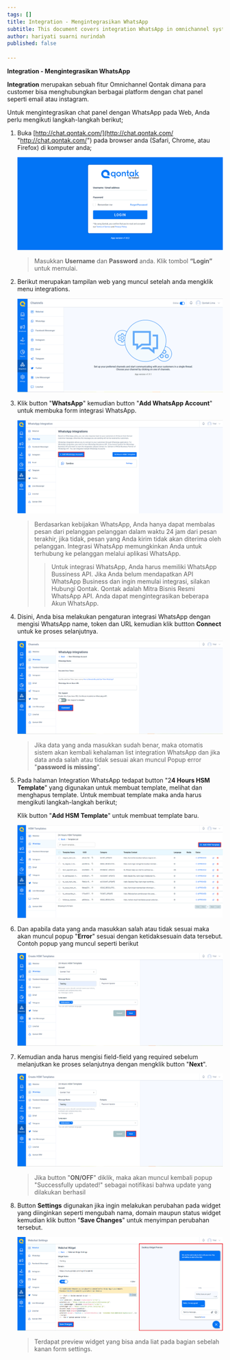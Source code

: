 ```yaml
---
tags: []
title: Integration - Mengintegrasikan WhatsApp
subtitle: This document covers integration WhatsApp in omnichannel system
author: hariyati suarni nurindah
published: false

---
```

**Integration - Mengintegrasikan WhatsApp**

**Integration** merupakan sebuah fitur Omnichannel Qontak dimana para customer bisa menghubungkan berbagai platform dengan chat panel seperti email atau instagram.

Untuk mengintegrasikan chat panel dengan WhatsApp pada Web, Anda perlu mengikuti langkah-langkah berikut;

1. Buka [http://chat.qontak.com/](http://chat.qontak.com/ "http://chat.qontak.com/") pada browser anda (Safari, Chrome, atau Firefox) di komputer anda;

   ![](/uploads/login-qontak-c.png)

   > Masukkan **Username** dan **Password** anda. Klik tombol **“Login”** untuk memulai.
2. Berikut merupakan tampilan web yang muncul setelah anda mengklik menu integrations.

   ![](/uploads/integrasi.PNG)
3. Klik button "**WhatsApp**" kemudian button "**Add WhatsApp Account**" untuk membuka form integrasi WhatsApp.

   ![](/uploads/whatsapp.PNG)

   > Berdasarkan kebijakan WhatsApp, Anda hanya dapat membalas pesan dari pelanggan pelanggan dalam waktu 24 jam dari pesan terakhir, jika tidak, pesan yang Anda kirim tidak akan diterima oleh pelanggan. Integrasi WhatsApp memungkinkan Anda untuk terhubung ke pelanggan melalui aplikasi WhatsApp.
   >
   > > Untuk integrasi WhatsApp, Anda harus memiliki WhatsApp Bussiness API. Jika Anda belum mendapatkan API WhatsApp Business dan ingin memulai integrasi, silakan Hubungi Qontak. Qontak adalah Mitra Bisnis Resmi WhatsApp API. Anda dapat mengintegrasikan beberapa Akun WhatsApp.
4. Disini, Anda bisa melakukan pengaturan integrasi WhatsApp dengan mengisi WhatsApp name, token dan URL kemudian klik buttton **Connect** untuk ke proses selanjutnya.

   ![](/uploads/whatsapp1.PNG)

   > Jika data yang anda masukkan sudah benar, maka otomatis sistem akan kembali kehalaman list integration WhatsApp dan jika data anda salah atau tidak sesuai akan muncul Popup error "**password is missing**".
5. Pada halaman Integration WhatsApp tedapat button "2**4 Hours HSM Template**" yang digunakan untuk membuat template, melihat dan menghapus template. Untuk membuat template maka anda harus mengikuti langkah-langkah berikut;

   Klik button "**Add HSM Template**" untuk membuat template baru.

   ![](/uploads/whatsapp3.PNG)
6. Dan apabila data yang anda masukkan salah atau tidak sesuai maka akan muncul popup "**Error**" sesuai dengan ketidaksesuain data tersebut. Contoh popup yang muncul seperti berikut

   ![](/uploads/whatsapp4.PNG)
7. Kemudian anda harus mengisi field-field yang required sebelum melanjutkan ke proses selanjutnya dengan mengklik button "**Next**".

   ![](/uploads/whatsapp4.PNG)

   > Jika button "**ON/OFF**" diklik, maka akan muncul kembali popup "Successfully updated!"  sebagai notifikasi bahwa update yang dilakukan berhasil
8. Button **Settings** digunakan jika ingin melakukan perubahan pada widget yang diinginkan seperti mengubah nama, domain maupun status widget kemudian klik button "**Save Changes**" untuk menyimpan perubahan tersebut.

   ![](/uploads/webchat6.PNG)

   > Terdapat preview widget yang bisa anda liat pada bagian sebelah kanan form settings.